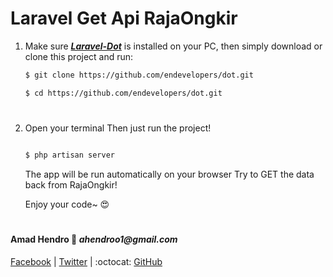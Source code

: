 
# Laravel Get Api RajaOngkir


1. Make sure [__*Laravel-Dot*__](https://laravel.com/docs/) is installed on your PC, then simply download or clone this project and run:

    ```bash
    $ git clone https://github.com/endevelopers/dot.git

    $ cd https://github.com/endevelopers/dot.git

    ```

#


2. Open your terminal Then just run the project!

    ```bash

    $ php artisan server

    ```

    The app will be run automatically on your browser Try to GET the data back from RajaOngkir!

    Enjoy your code~ 😍

#

#### Amad Hendro :love_letter: _ahendroo1@gmail.com_

[Facebook](https://www.facebook.com/ahendroo) | 
[Twitter](https://twitter.com/ahendroo) |
:octocat: [GitHub](https://github.com/ahendroo1) 